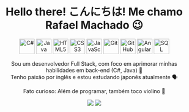 <h1 align="center">Hello there! こんにちは! Me chamo Rafael Machado 😉</h1>
<p align="center">
  <img src="https://cdn.jsdelivr.net/gh/devicons/devicon/icons/csharp/csharp-original.svg" alt="C#" width="40" height="40"/>
  <img src="https://cdn.jsdelivr.net/gh/devicons/devicon/icons/java/java-original.svg" alt="Java" width="40" height="40"/>
  <img src="https://cdn.jsdelivr.net/gh/devicons/devicon/icons/html5/html5-original.svg" alt="HTML5" width="40" height="40"/>
  <img src="https://cdn.jsdelivr.net/gh/devicons/devicon/icons/css3/css3-original.svg" alt="CSS3" width="40" height="40"/>
  <img src="https://cdn.jsdelivr.net/gh/devicons/devicon/icons/javascript/javascript-original.svg" alt="JavaScript" width="40" height="40"/>
  <img src="https://cdn.jsdelivr.net/gh/devicons/devicon/icons/git/git-original.svg" alt="Git" width="40" height="40"/>
  <img src="https://cdn.jsdelivr.net/gh/devicons/devicon/icons/github/github-original.svg" alt="GitHub" width="40" height="40"/>
  <img src="https://cdn.jsdelivr.net/gh/devicons/devicon/icons/angularjs/angularjs-original.svg" alt="Angular" width="40" height="40"/>
  <img src="https://cdn.jsdelivr.net/gh/devicons/devicon/icons/microsoftsqlserver/microsoftsqlserver-plain-wordmark.svg" alt="SQL Server" width="40" height="40"/>
</p>
<p align="center">
  Sou um desenvolvedor Full Stack, com foco em aprimorar minhas habilidades em back-end (C#, Java) 📕 </br> Tenho paixão por inglês e estou estudando japonês atualmente 🗣️
</p>
<p align="center">
  Fato curioso: Além de programar, também toco violino 🎻
</p>
<p align="center">
  <a href="https://instagram.com/rafael_machado39" target="_blank"><img src="https://img.shields.io/badge/-Instagram-%23E4405F?style=flat-square&logo=instagram&logoColor=white" target="_blank"></a>
  <a href="https://www.linkedin.com/in/rafael-machado-51b7b127a/" target="_blank"><img src="https://img.shields.io/badge/-LinkedIn-%230077B5?style=flat-square&logo=linkedin&logoColor=white" target="_blank"></a> 
</p>
